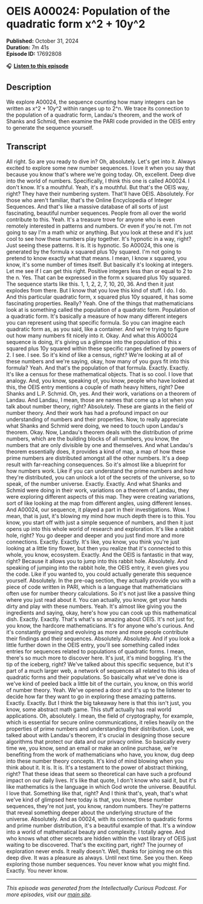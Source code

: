 # OEIS A00024: Population of the quadratic form x^2 + 10y^2

**Published:** October 31, 2024  
**Duration:** 7m 41s  
**Episode ID:** 17692808

🎧 **[Listen to this episode](https://intellectuallycurious.buzzsprout.com/2529712/episodes/17692808-oeis-a00024-population-of-the-quadratic-form-x^2-+-10y^2)**

## Description

We explore A00024, the sequence counting how many integers can be written as x^2 + 10y^2 within ranges up to 2^n. We trace its connection to the population of a quadratic form, Landau's theorem, and the work of Shanks and Schmid, then examine the PARI code provided in the OEIS entry to generate the sequence yourself.

## Transcript

All right. So are you ready to dive in? Oh, absolutely. Let's get into it. Always excited to explore some new number sequences. I love it when you say that because you know that's where we're going today. Oh, excellent. Deep dive into the world of numbers. Specifically, I think this one is called A00024. I don't know. It's a mouthful. Yeah, it's a mouthful. But that's the OEIS way, right? They have their numbering system. That'll have OEIS. Absolutely. For those who aren't familiar, that's the Online Encyclopedia of Integer Sequences. And that's like a massive database of all sorts of just fascinating, beautiful number sequences. People from all over the world contribute to this. Yeah. It's a treasure trove for anyone who is even remotely interested in patterns and numbers. Or even if you're not. I'm not going to say I'm a math whiz or anything. But you look at these and it's just cool to see how these numbers play together. It's hypnotic in a way, right? Just seeing these patterns. It is. It is hypnotic. So A00024, this one is generated by the formula x squared plus 10y squared. I'm not going to pretend to know exactly what that means. I mean, I know x squared, you know, it's some number of times itself. But basically it's looking at integers. Let me see if I can get this right. Positive integers less than or equal to 2 to the n. Yes. That can be expressed in the form x squared plus 10y squared. The sequence starts like this. 1, 1, 2, 2, 7, 10, 20, 36. And then it just explodes from there. But I know that you love this kind of stuff. I do. I do. And this particular quadratic form, x squared plus 10y squared, it has some fascinating properties. Really? Yeah. One of the things that mathematicians look at is something called the population of a quadratic form. Population of a quadratic form. It's basically a measure of how many different integers you can represent using that specific formula. So you can imagine each quadratic form as, as you said, like a container. And we're trying to figure out how many numbers fit nicely into it. Okay. And what this A00024 sequence is doing, it's giving us a glimpse into the population of this x squared plus 10y squared within these specific ranges defined by powers of 2. I see. I see. So it's kind of like a census, right? We're looking at all of these numbers and we're saying, okay, how many of you guys fit into this formula? Yeah. And that's the population of that formula. Exactly. Exactly. It's like a census for these mathematical objects. That is so cool. I love that analogy. And, you know, speaking of, you know, people who have looked at this, the OEIS entry mentions a couple of math heavy hitters, right? Dee Shanks and L.P. Schmid. Oh, yes. And their work, variations on a theorem of Landau. And Landau, I mean, those are names that come up a lot when you talk about number theory, right? Absolutely. These are giants in the field of number theory. And their work has had a profound impact on our understanding of numbers and their properties. Now, to really appreciate what Shanks and Schmid were doing, we need to touch upon Landau's theorem. Okay. Now, Landau's theorem deals with the distribution of prime numbers, which are the building blocks of all numbers, you know, the numbers that are only divisible by one and themselves. And what Landau's theorem essentially does, it provides a kind of map, a map of how these prime numbers are distributed amongst all the other numbers. It's a deep result with far-reaching consequences. So it's almost like a blueprint for how numbers work. Like if you can understand the prime numbers and how they're distributed, you can unlock a lot of the secrets of the universe, so to speak, of the number universe. Exactly. Exactly. And what Shanks and Schmid were doing in their work, variations on a theorem of Landau, they were exploring different aspects of this map. They were creating variations, sort of like looking at the map from different angles, using different lenses. And A00024, our sequence, it played a part in their investigations. Wow. I mean, that is just, it's blowing my mind how much depth there is to this. You know, you start off with just a simple sequence of numbers, and then it just opens up into this whole world of research and exploration. It's like a rabbit hole, right? You go deeper and deeper and you just find more and more connections. Exactly. Exactly. It's like, you know, you think you're just looking at a little tiny flower, but then you realize that it's connected to this whole, you know, ecosystem. Exactly. And the OEIS is fantastic in that way, right? Because it allows you to jump into this rabbit hole. Absolutely. And speaking of jumping into the rabbit hole, the OEIS entry, it even gives you the code. Like if you wanted to, you could actually generate this sequence yourself. Absolutely. In the pre-oag section, they actually provide you with a piece of code written in PARI, which is a language that mathematicians often use for number theory calculations. So it's not just like a passive thing where you just read about it. You can actually, you know, get your hands dirty and play with these numbers. Yeah. It's almost like giving you the ingredients and saying, okay, here's how you can cook up this mathematical dish. Exactly. Exactly. That's what's so amazing about OEIS. It's not just for, you know, the hardcore mathematicians. It's for anyone who's curious. And it's constantly growing and evolving as more and more people contribute their findings and their sequences. Absolutely. Absolutely. And if you look a little further down in the OEIS entry, you'll see something called index entries for sequences related to populations of quadratic forms. I mean, there's so much more to discover here. It's just, it's mind boggling. It's the tip of the iceberg, right? We've talked about this specific sequence, but it's part of a much larger web, a network of sequences all related to this idea of quadratic forms and their populations. So basically what we've done is we've kind of peeled back a little bit of the curtain, you know, on this world of number theory. Yeah. We've opened a door and it's up to the listener to decide how far they want to go in exploring these amazing patterns. Exactly. Exactly. But I think the big takeaway here is that this isn't just, you know, some abstract math game. This stuff actually has real world applications. Oh, absolutely. I mean, the field of cryptography, for example, which is essential for secure online communications, it relies heavily on the properties of prime numbers and understanding their distribution. Look, we talked about with Landau's theorem, it's crucial in designing those secure algorithms that protect our data and our privacy online. So basically every time we, you know, send an email or make an online purchase, we're benefiting from the work of mathematicians who have, you know, dug deep into these number theory concepts. It's kind of mind blowing when you think about it. It is. It is. It's a testament to the power of abstract thinking, right? That these ideas that seem so theoretical can have such a profound impact on our daily lives. It's like that quote, I don't know who said it, but it's like mathematics is the language in which God wrote the universe. Beautiful. I love that. Something like that, right? And I think that's, yeah, that's what we've kind of glimpsed here today is that, you know, these number sequences, they're not just, you know, random numbers. They're patterns that reveal something deeper about the underlying structure of the universe. Absolutely. And as 00024, with its connection to quadratic forms and prime number distribution, it's a beautiful example of that. It's a window into a world of mathematical beauty and complexity. I totally agree. And who knows what other secrets are hidden within the vast library of OEIS just waiting to be discovered. That's the exciting part, right? The journey of exploration never ends. It really doesn't. Well, thanks for joining me on this deep dive. It was a pleasure as always. Until next time. See you then. Keep exploring those number sequences. You never know what you might find. Exactly. You never know.

---
*This episode was generated from the Intellectually Curious Podcast. For more episodes, visit our [main site](https://intellectuallycurious.buzzsprout.com).*
